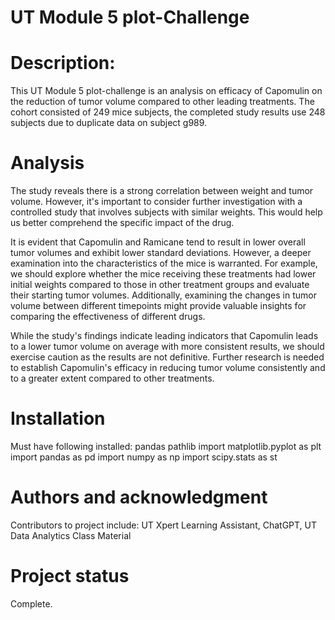 # UT Module 5 plot-Challenge

# Description:
This UT Module 5 plot-challenge is an analysis on efficacy of Capomulin on the reduction of tumor volume compared to other leading treatments. The cohort consisted of 249 mice subjects, the completed study results use 248 subjects due to duplicate data on subject g989.

# Analysis
The study reveals there is a strong correlation between weight and tumor volume. However, it's important to consider further investigation with a controlled study that involves subjects with similar weights. This would help us better comprehend the specific impact of the drug.

It is evident that Capomulin and Ramicane tend to result in lower overall tumor volumes and exhibit lower standard deviations. However, a deeper examination into the characteristics of the mice is warranted. For example, we should explore whether the mice receiving these treatments had lower initial weights compared to those in other treatment groups and evaluate their starting tumor volumes. Additionally, examining the changes in tumor volume between different timepoints might provide valuable insights for comparing the effectiveness of different drugs.

While the study's findings indicate leading indicators that Capomulin leads to a lower tumor volume on average with more consistent results, we should exercise caution as the results are not definitive. Further research is needed to establish Capomulin's efficacy in reducing tumor volume consistently and to a greater extent compared to other treatments.

# Installation
Must have following installed: 
pandas pathlib
import matplotlib.pyplot as plt
import pandas as pd
import numpy as np
import scipy.stats as st

# Authors and acknowledgment
Contributors to project include: UT Xpert Learning Assistant, ChatGPT, UT Data Analytics Class Material

# Project status
Complete. 